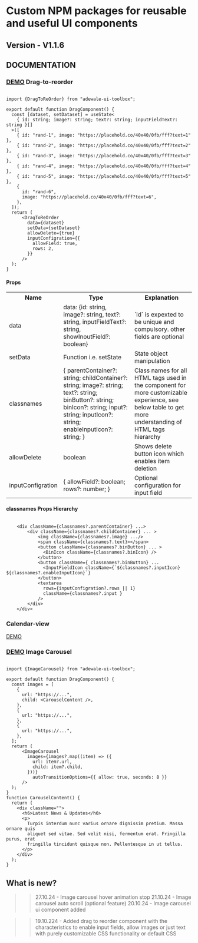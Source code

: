 # Custom NPM packages for reusable and useful UI components

## Version - V1.1.6

## DOCUMENTATION

### [DEMO](https://www.adewaleda.com/npm-packages/adewale-ui-toolbox) Drag-to-reorder

```

import {DragToReOrder} from "adewale-ui-toolbox";

export default function DragComponent() {
  const [dataset, setDataset] = useState<
    { id: string; image?: string; text?: string; inputFieldText?: string }[]
  >([
    { id: "rand-1", image: "https://placehold.co/40x40/0fb/fff?text=1" },
    { id: "rand-2", image: "https://placehold.co/40x40/0fb/fff?text=2" },
    { id: "rand-3", image: "https://placehold.co/40x40/0fb/fff?text=3" },
    { id: "rand-4", image: "https://placehold.co/40x40/0fb/fff?text=4" },
    { id: "rand-5", image: "https://placehold.co/40x40/0fb/fff?text=5" },
    {
      id: "rand-6",
      image: "https://placehold.co/40x40/0fb/fff?text=6",
    },
  ]);
  return (
      <DragToReOrder
        data={dataset}
        setData={setDataset}
        allowDelete={true}
        inputConfigration={{
          allowField: true,
          rows: 2,
        }}
      />
  );
}
```

#### Props

 <table>
    <tr>
      <th>Name</th>
      <th>Type</th>
      <th>Explanation</th>
    </tr>
    <tr>
      <td>data</td>
      <td>data: {id: string, image?: string, text?: string, inputFieldText?: string, showInoutField?: boolean}</td>
      <td>`id` is expexted to be unique and compulsory. other fields are optional</td>
    </tr>
    <tr>
      <td>setData</td>
      <td>Function i.e. setState</td>
      <td>State object manipulation</td>
    </tr>
    <tr>
      <td>classnames</td>
      <td>{
    parentContainer?: string;
    childContainer?: string;
    image?: string;
    text?: string;
    binButton?: string;
    binIcon?: string;
    input?: string;
    inputIcon?: string;
    enableInputIcon?: string;
  }</td>
      <td>Class names for all HTML tags used in the  component for more customizable experience, see below table to get more understanding of HTML tags hierarchy</td>
    </tr>
    <tr>
      <td>allowDelete</td>
      <td>boolean</td>
      <td>Shows delete button icon which enables item deletion</td>
    </tr>
    <tr>
      <td>inputConfigration</td>
      <td>{
    allowField?: boolean;
    rows?: number;
  }</td>
      <td> Optional configuration for input field</td>
    </tr>
    </table>

#### classnames Props Hierarchy

```

    <div className={classnames?.parentContainer} ...>
        <div className={classnames?.childContainer} ... >
            <img className={classnames?.image} .../>
            <span className={classnames?.text}></span>
            <button className={classnames?.binButton} ... >
              <BinIcon className={classnames?.binIcon} />
            </button>
            <button className={ classnames?.binButton} ...
              <InputFieldIcon className={`${classnames?.inputIcon} ${classnames?.enableInputIcon}`}
            </button>
            <textarea
              rows={inputConfigration?.rows || 1}
              className={classnames?.input }
            />
        </div>
    </div>

```

### Calendar-view

<a href="https://www.adewaleda.com/npm-packages/adewale-ui-toolbox" target="_blank">DEMO</a>

### [DEMO](https://www.adewaleda.com/npm-packages/adewale-ui-toolbox) Image Carousel

```

import {ImageCarousel} from "adewale-ui-toolbox";

export default function DragComponent() {
  const images = [
    {
      url: "https://...",
      child: <CarouselContent />,
    },
    {
      url: "https://...",
    },
    {
      url: "https://...",
    },
  ];
  return (
      <ImageCarousel
        images={images?.map((item) => ({
          url: item?.url,
          child: item?.child,
        }))}
          autoTransitionOptions={{ allow: true, seconds: 8 }}
      />
  );
}
function CarouselContent() {
  return (
    <div className="">
      <h6>Latest News & Updates</h6>
      <p>
        Turpis interdum nunc varius ornare dignissim pretium. Massa ornare quis
        aliquet sed vitae. Sed velit nisi, fermentum erat. Fringilla purus, erat
        fringilla tincidunt quisque non. Pellentesque in ut tellus.
      </p>
    </div>
  );
}

```

## What is new?

> > 27.10.24 - Image carousel hover animation stop
> > 21.10.24 - Image carousel auto scroll (optional feature)
> > 20.10.24 - Image carousel ui component added

> > 19.10.224 - Added drag to reorder component with the characteristics to enable input fields, allow images or just text with purely customizable CSS functionality or default CSS
